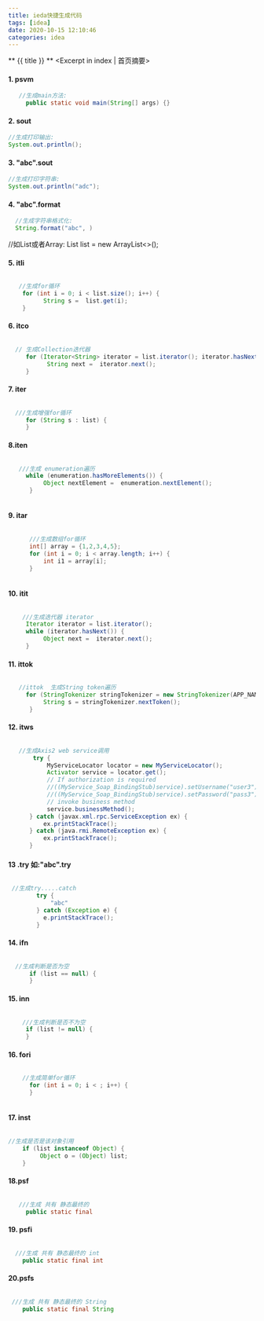 ```yaml
---
title: ieda快捷生成代码
tags: [idea]
date: 2020-10-15 12:10:46
categories: idea
---
```

** {{ title }} ** <Excerpt in index | 首页摘要>


<!-- more -->

#### 1. psvm

```java
   //生成main方法:
     public static void main(String[] args) {}
```
#### 2. sout

```java
//生成打印输出:
System.out.println();
```

#### 3. "abc".sout


```java
//生成打印字符串:
System.out.println("adc");

```

#### 4. "abc".format 

```java
  //生成字符串格式化:
  String.format("abc", )
```


//如List或者Array: List<String> list = new ArrayList<>(); 
#### 5. itli 
```java

   //生成for循环
    for (int i = 0; i < list.size(); i++) {
          String s =  list.get(i);
    }
 ```

#### 6. itco
```java

  // 生成Collection迭代器
     for (Iterator<String> iterator = list.iterator(); iterator.hasNext(); ) {
           String next =  iterator.next();   
     }
 ```

#### 7. iter 
```java

  ///生成增强for循环
     for (String s : list) {       
     }
 ```

#### 8.iten
```java

   ///生成 enumeration遍历
     while (enumeration.hasMoreElements()) {
          Object nextElement =  enumeration.nextElement();   
      }
 
```

#### 9. itar
```java

      ///生成数组for循环
      int[] array = {1,2,3,4,5};
      for (int i = 0; i < array.length; i++) {
          int i1 = array[i]; 
      }
 
```

#### 10. itit
```java

    ///生成迭代器 iterator
     Iterator iterator = list.iterator();
     while (iterator.hasNext()) {
          Object next =  iterator.next();
     }
 ```

#### 11. ittok
```java

   //ittok  生成String token遍历
     for (StringTokenizer stringTokenizer = new StringTokenizer(APP_NAME); stringTokenizer.hasMoreTokens(); ) {
          String s = stringTokenizer.nextToken();
      }
 ```

#### 12. itws  

```java

   //生成Axis2 web service调用
       try {
           MyServiceLocator locator = new MyServiceLocator();
           Activator service = locator.get();
           // If authorization is required
           //((MyService_Soap_BindingStub)service).setUsername("user3");
           //((MyService_Soap_BindingStub)service).setPassword("pass3");
           // invoke business method
           service.businessMethod();
      } catch (javax.xml.rpc.ServiceException ex) {
          ex.printStackTrace();
      } catch (java.rmi.RemoteException ex) {
          ex.printStackTrace();
      }
```
 

#### 13 .try 如:"abc".try
```java

 //生成try.....catch
        try {
            "abc"
        } catch (Exception e) {
          e.printStackTrace();
        }
 ```

#### 14. ifn
```java

  //生成判断是否为空  
      if (list == null) {
      }
```

#### 15. inn
```java

    ///生成判断是否不为空  
     if (list != null) {
     }
```

#### 16. fori
```java

    //生成简单for循环
      for (int i = 0; i < ; i++) { 
      }
 
```
#### 17. inst   
```java

//生成是否是该对象引用
    if (list instanceof Object) {
         Object o = (Object) list; 
    }
```

#### 18.psf
```java

   ///生成 共有 静态最终的
     public static final
 ```

#### 19. psfi 
```java

  ///生成 共有 静态最终的 int
    public static final int 
 ```

#### 20.psfs
```java

 ///生成 共有 静态最终的 String
    public static final String 
 ```

```java

```

```java

```
